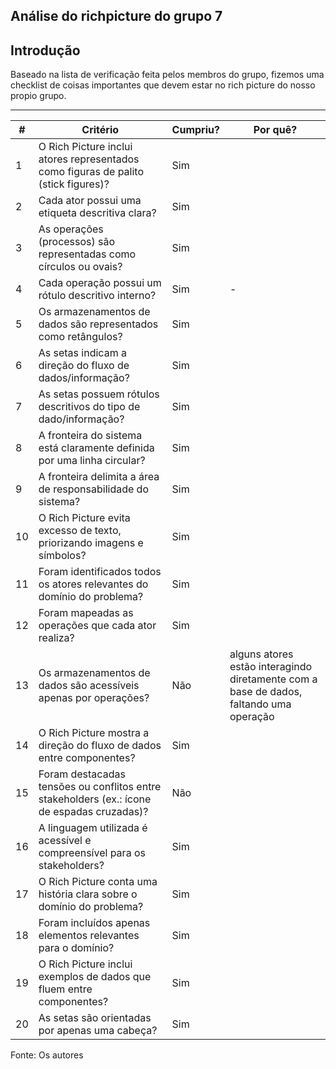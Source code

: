 ## Análise do richpicture do grupo 7


## Introdução

Baseado na lista de verificação feita pelos membros do grupo, fizemos uma checklist de coisas importantes que devem estar no rich picture do nosso propio grupo.

---


| #  | Critério                                                                 | Cumpriu? | Por quê? |
|----|---------------------------------------------------------------------------|----------|----------|
| 1  | O Rich Picture inclui atores representados como figuras de palito (stick figures)? |    Sim      |          |
| 2  | Cada ator possui uma etiqueta descritiva clara?                           |    Sim      |          |
| 3  | As operações (processos) são representadas como círculos ou ovais?        |     Sim     |          |
| 4  | Cada operação possui um rótulo descritivo interno?                        |    Sim      |     -     |
| 5  | Os armazenamentos de dados são representados como retângulos?             |    Sim      |          |
| 6  | As setas indicam a direção do fluxo de dados/informação?                  |   Sim       |          |
| 7  | As setas possuem rótulos descritivos do tipo de dado/informação?          |    Sim    |         |
| 8  | A fronteira do sistema está claramente definida por uma linha circular?   |    Sim     |         |
| 9  | A fronteira delimita a área de responsabilidade do sistema?               |     Sim     |          |
| 10 | O Rich Picture evita excesso de texto, priorizando imagens e símbolos?    |    Sim   |         |
| 11 | Foram identificados todos os atores relevantes do domínio do problema?    |    Sim      |          |
| 12 | Foram mapeadas as operações que cada ator realiza?                        |     Sim     |          |
| 13 | Os armazenamentos de dados são acessíveis apenas por operações?           |    Não    |     alguns atores estão interagindo diretamente com a base de dados, faltando uma operação    |
| 14 | O Rich Picture mostra a direção do fluxo de dados entre componentes?      |  Sim        |          |
| 15 | Foram destacadas tensões ou conflitos entre stakeholders (ex.: ícone de espadas cruzadas)? |    Não      |          |
| 16 | A linguagem utilizada é acessível e compreensível para os stakeholders?   |    Sim      |          |
| 17 | O Rich Picture conta uma história clara sobre o domínio do problema?      |     Sim    |       |
| 18 | Foram incluídos apenas elementos relevantes para o domínio?               |     Sim      |          |
| 19 | O Rich Picture inclui exemplos de dados que fluem entre componentes?      |     Sim     |          |
|20| As setas são orientadas por apenas uma cabeça? |   Sim  |      |

Fonte: Os autores 
